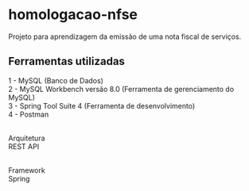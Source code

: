 # homologacao-nfse

Projeto para aprendizagem da emissão de uma nota fiscal de serviços.<br>

<h2>Ferramentas utilizadas</h2>
1 - MySQL (Banco de Dados)<br>
2 - MySQL Workbench versão 8.0 (Ferramenta de gerenciamento do MySQL)<br>
3 - Spring Tool Suite 4 (Ferramenta de desenvolvimento)<br>
4 - Postman<br><br>

Arquitetura <br>
REST API <br><br>

Framework<br>
Spring
